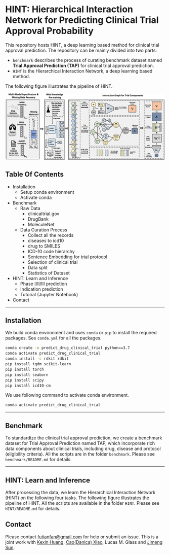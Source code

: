 # HINT: Hierarchical Interaction Network for Predicting Clinical Trial Approval Probability

This repository hosts HINT, a deep learning based method for clinical trial approval prediction. 
The repository can be mainly divided into two parts:
- `benchmark` describes the process of curating benchmark dataset named **Trial Approval Prediction (TAP)** for clinical trial approval prediction. 
- `HINT` is the Hierarchical Interaction Network, a deep learning based method. 


The following figure illustrates the pipeline of HINT. 

<p align="center"><img src="./figure/hint.png" alt="logo" width="810px" /></p>



## Table Of Contents 

- Installation
  - Setup conda environment 
  - Activate conda
- Benchmark
  - Raw Data 
    - clinicaltrial.gov
    - DrugBank
    - MoleculeNet 
  - Data Curation Process
    - Collect all the records
    - diseases to icd10 
    - drug to SMILES 
    - ICD-10 code hierarchy
    - Sentence Embedding for trial protocol 
    - Selection of clinical trial
    - Data split 
    - Statistics of Dataset 
- HINT: Learn and Inference 
  - Phase I/II/III prediction
  - Indication prediction 
  - Tutorial (Jupyter Notebook)
- Contact 

--- 

## Installation

We build conda environment and uses `conda` or `pip` to install the required packages. See `conda.yml` for all the packages. 

```bash
conda create -n predict_drug_clinical_trial python==3.7 
conda activate predict_drug_clinical_trial 
conda install -c rdkit rdkit  
pip install tqdm scikit-learn 
pip install torch
pip install seaborn 
pip install scipy
pip install icd10-cm
```

We use following command to activate conda environment. 
```bash
conda activate predict_drug_clinical_trial
```

---

## Benchmark

To standardize the clinical trial approval prediction, we create a benchmark dataset for Trial Approval Prediction named TAP, which incorporate rich data components about clinical trials, including drug, disease and protocol (eligibility criteria). 
All the scripts are in the folder `benchmark`. 
Please see `benchmark/README.md` for details. 


---


## HINT: Learn and Inference 


After processing the data, we learn the Hierarchical Interaction Network (HINT) on the following four tasks. The following figure illustrates the pipeline of HINT. All the scripts are available in the folder `HINT`. 
Please see `HINT/README.md` for details. 



## Contact

Please contact futianfan@gmail.com for help or submit an issue. This is a joint work with [Kexin Huang](https://www.kexinhuang.com/), [Cao(Danica) Xiao](https://sites.google.com/view/danicaxiao/), Lucas M. Glass and [Jimeng Sun](http://sunlab.org/). 


















